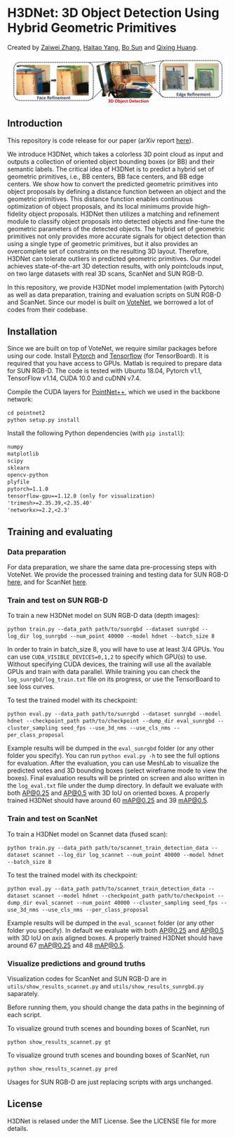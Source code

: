 # H3DNet: 3D Object Detection Using Hybrid Geometric Primitives
Created by <a href="https://sites.google.com/a/utexas.edu/zaiwei-zhang/" target="_blank">Zaiwei Zhang</a>, <a href="https://yanghtr.github.io/" target="_blank">Haitao Yang</a>, <a href="https://sites.google.com/view/bosun/home" target="_blank">Bo Sun</a> and <a href="https://www.cs.utexas.edu/~huangqx/" target="_blank">Qixing Huang</a>.

![overview](overview.jpg)

## Introduction
This repository is code release for our paper (arXiv report [here](https://arxiv.org/abs/2006.05682)).

We introduce H3DNet, which takes a colorless 3D point cloud as input and outputs a collection of oriented object bounding boxes (or BB) and their semantic labels. The critical idea of H3DNet is to predict a hybrid set of geometric primitives, i.e., BB centers, BB face centers, and BB edge centers. We show how to convert the predicted geometric primitives into object proposals by defining a distance function between an object and the geometric primitives. This distance function enables continuous optimization of object proposals, and its local minimums provide high-fidelity object proposals. H3DNet then utilizes a matching and refinement module to classify object proposals into detected objects and fine-tune the geometric parameters of the detected objects. The hybrid set of geometric primitives not only provides more accurate signals for object detection than using a single type of geometric primitives, but it also provides an overcomplete set of constraints on the resulting 3D layout. Therefore, H3DNet can tolerate outliers in predicted geometric primitives. Our model achieves state-of-the-art 3D detection results, with only pointclouds input, on two large datasets with real 3D scans, ScanNet and SUN RGB-D.

In this repository, we provide H3DNet model implementation (with Pytorch) as well as data preparation, training and evaluation scripts on SUN RGB-D and ScanNet. Since our model is built on <a href="https://github.com/facebookresearch/votenet" target="_blank">VoteNet</a>, we borrowed a lot of codes from their codebase.

## Installation

Since we are built on top of VoteNet, we require similar packages before using our code. Install [Pytorch](https://pytorch.org/get-started/locally/) and [Tensorflow](https://github.com/tensorflow/tensorflow) (for TensorBoard). It is required that you have access to GPUs. Matlab is required to prepare data for SUN RGB-D. The code is tested with Ubuntu 18.04, Pytorch v1.1, TensorFlow v1.14, CUDA 10.0 and cuDNN v7.4.

Compile the CUDA layers for [PointNet++](http://arxiv.org/abs/1706.02413), which we used in the backbone network:

    cd pointnet2
    python setup.py install

Install the following Python dependencies (with `pip install`):

    numpy
    matplotlib
    scipy
    sklearn
    opencv-python
    plyfile
    pytorch=1.1.0
    tensorflow-gpu==1.12.0 (only for visualization)
    'trimesh>=2.35.39,<2.35.40'
    'networkx>=2.2,<2.3'

## Training and evaluating

### Data preparation

For data preparation, we share the same data pre-processing steps with VoteNet. We provide the processed training and testing data for SUN RGB-D [here](https://drive.google.com/file/d/1P_uFQcvVFf10TLxjIaFMfjto8ZHON-N2/view?usp=sharing), and for ScanNet [here](https://drive.google.com/file/d/13-LyTx4ftVreHmzQMM3MQDgAB3jKB7Sg/view?usp=sharing).

### Train and test on SUN RGB-D

To train a new H3DNet model on SUN RGB-D data (depth images):

    python train.py --data_path path/to/sunrgbd --dataset sunrgbd --log_dir log_sunrgbd --num_point 40000 --model hdnet --batch_size 8
  
In order to train in batch_size 8, you will have to use at least 3/4 GPUs. You can use `CUDA_VISIBLE_DEVICES=0,1,2` to specify which GPU(s) to use. Without specifying CUDA devices, the training will use all the available GPUs and train with data parallel.
While training you can check the `log_sunrgbd/log_train.txt` file on its progress, or use the TensorBoard to see loss curves.

To test the trained model with its checkpoint:

    python eval.py --data_path path/to/sunrgbd --dataset sunrgbd --model hdnet --checkpoint_path path/to/checkpoint --dump_dir eval_sunrgbd --cluster_sampling seed_fps --use_3d_nms --use_cls_nms --per_class_proposal

Example results will be dumped in the `eval_sunrgbd` folder (or any other folder you specify). You can run `python eval.py -h` to see the full options for evaluation. After the evaluation, you can use MeshLab to visualize the predicted votes and 3D bounding boxes (select wireframe mode to view the boxes). Final evaluation results will be printed on screen and also written in the `log_eval.txt` file under the dump directory. In default we evaluate with both AP@0.25 and AP@0.5 with 3D IoU on oriented boxes. A properly trained H3DNet should have around 60 mAP@0.25 and 39 mAP@0.5.

### Train and test on ScanNet

To train a H3DNet model on Scannet data (fused scan):

    python train.py --data_path path/to/scannet_train_detection_data --dataset scannet --log_dir log_scannet --num_point 40000 --model hdnet --batch_size 8

To test the trained model with its checkpoint:

    python eval.py --data_path path/to/scannet_train_detection_data --dataset scannet --model hdnet --checkpoint_path path/to/checkpoint --dump_dir eval_scannet --num_point 40000 --cluster_sampling seed_fps --use_3d_nms --use_cls_nms --per_class_proposal

Example results will be dumped in the `eval_scannet` folder (or any other folder you specify). In default we evaluate with both AP@0.25 and AP@0.5 with 3D IoU on axis aligned boxes. A properly trained H3DNet should have around 67 mAP@0.25 and 48 mAP@0.5.

### Visualize predictions and ground truths 
Visualization codes for ScanNet and SUN RGB-D are in `utils/show_results_scannet.py` and `utils/show_results_sunrgbd.py` saparately. 

Before running them, you should change the data paths in the beginning of each script. 

To visualize ground truth scenes and bounding boxes of ScanNet, run 

    python show_results_scannet.py gt

To visualize ground truth scenes and bounding boxes of ScanNet, run 

    python show_results_scannet.py pred

Usages for SUN RGB-D are just replacing scripts with args unchanged. 
## License
H3DNet is relased under the MIT License. See the LICENSE file for more details.
